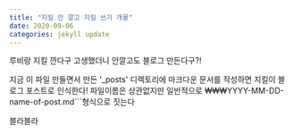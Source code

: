```yaml
---
title: "지킬 안 깔고 지킬 쓰기 개꿀"
date: 2020-09-06
categories: jekyll update
---
```


루비랑 지킬 깐다구 고생했더니 안깔고도 블로그 만든다구?!

지금 이 파일 만들면서 만든 '_posts' 디렉토리에 마크다운 문서를 작성하면 지킬이 블로그 포스트로 인식한다!
파일이름은 상관없지만 일반적으로 ₩₩₩YYYY-MM-DD-name-of-post.md```형식으로 짓는다

블라블라
